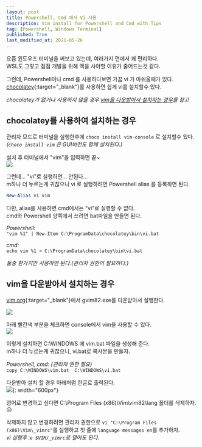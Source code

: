 ```yaml
---
layout: post
title: Powershell, Cmd 에서 Vi 사용
description: Vim install for Powershell and Cmd with Tips
tag: [Powershell, Windows Terminal]
published: True
last_modified_at: 2021-05-26
---
```


요즘 윈도우즈 터미널을 써보고 있는데, 여러가지 면에서 꽤 편리하다.  
WSL도 그렇고 점점 개발을 위해 맥을 사야할 이유가 줄어드는것 같다.  

그런데, Powershell이나 cmd 를 사용하다보면 가끔 vi 가 아쉬울때가 있다.  
[chocolatey](https://chocolatey.org/){:target="_blank"}를 사용하면 쉽게 vi를 설치할수 있다.

*chocolatey가 없거나 사용하지 않을 경우 [vim을 다운받아서 설치하는 경우](#download-vim)를 참고*  

chocolatey를 사용하여 설치하는 경우
----

관리자 모드로 터미널을 실행한후에 `choco install vim-console` 로 설치할수 있다.  
*(`choco install vim` 은 GUI버전도 함께 설치된다.)*   


설치 후 터미널에서 "vim"을 입력하면 끝~  
![](../img/2020-07-10-powershell%20cmd%20vi/2020-07-11-01-37-43.png)

그런데... "vi"로 실행하면... 안된다...  
m하나 더 누르는게 귀찮으니 vi 로 실행하려면 Powershell alias 를 등록하면 된다.  
```powershell
New-Alias vi vim 
```

다만, alias를 사용하면 cmd에서는 "vi"로 실행할 수 없다.  
cmd와 Powershell 양쪽에서 쓰려면 bat파일을 만들면 된다.   

*Powershell:*  
`"vim %1" | New-Item C:\ProgramData\chocolatey\bin\vi.bat`

*cmd:*  
`echo vim %1 > C:\ProgramData\chocolatey\bin\vi.bat`

*둘중 한가지만 사용하면 된다.(관리자 권한이 필요하다.)*  
  

vim을 다운받아서 설치하는 경우<a id="download-vim"></a>
----

[vim.org](https://www.vim.org/download.php#pc){:target="_blank"}에서 gvim82.exe를 다운받아서 실행한다.

![](../img/2020-07-10-powershell%20cmd%20vi/2021-03-21-23-27-00.png)

<!-- ![](../img/2020-07-10-powershell%20cmd%20vi/2021-03-21-23-27-43.png) -->

아래 빨간색 부분을 체크하면 console에서 vim을 사용할 수 있다.  
![](../img/2020-07-10-powershell%20cmd%20vi/2021-03-21-23-30-27.png)

이렇게 설치하면 C:\WINDOWS 에 vim.bat 파일을 생성해 준다.  
m하나 더 누르는게 귀찮으니, vi.bat로 복사본을 만들자.

*Powershell, cmd: (관리자 권한 필요)*  
`copy C:\WINDOWS\vim.bat  C:\WINDOWS\vi.bat`  

다운받아 설치 할 경우 아래처럼 한글로 출력된다.  
![](../img/2020-07-10-powershell%20cmd%20vi/2021-03-22-00-07-16.png){: width="600px"}

영어로 변경하고 싶다면 C:\Program Files (x86)\Vim\vim82\lang 폴더를 삭제하자.😑  

삭제하지 않고 변경하려면 관리자 권한으로
`vi "C:\Program Files (x86)\Vim\_vimrc"`를 실행하고 첫 줄에 `language messages en`를 추가하자.  
*vi 실행후 :`e $VIM/_vimrc`로 열어도 된다.*
